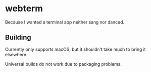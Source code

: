 # webterm

Because I wanted a terminal app neither sang nor danced.

## Building

Currently only supports macOS, but it shouldn't take much to bring it elsewhere.

Universal builds do not work due to packaging problems.
